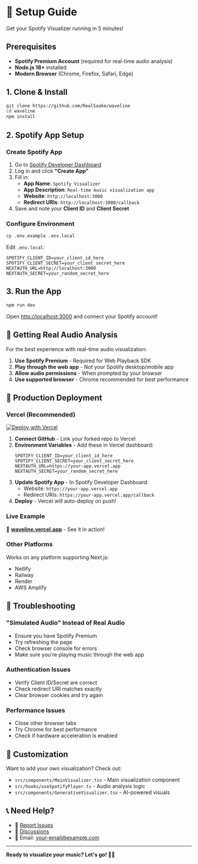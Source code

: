# 🚀 Setup Guide

Get your Spotify Visualizer running in 5 minutes!

## Prerequisites

- **Spotify Premium Account** (required for real-time audio analysis)
- **Node.js 18+** installed
- **Modern Browser** (Chrome, Firefox, Safari, Edge)

## 1. Clone & Install

```bash
git clone https://github.com/RealSaake/waveline
cd waveline
npm install
```

## 2. Spotify App Setup

### Create Spotify App
1. Go to [Spotify Developer Dashboard](https://developer.spotify.com/dashboard)
2. Log in and click **"Create App"**
3. Fill in:
   - **App Name**: `Spotify Visualizer`
   - **App Description**: `Real-time music visualization app`
   - **Website**: `http://localhost:3000`
   - **Redirect URIs**: `http://localhost:3000/callback`
4. Save and note your **Client ID** and **Client Secret**

### Configure Environment
```bash
cp .env.example .env.local
```

Edit `.env.local`:
```env
SPOTIFY_CLIENT_ID=your_client_id_here
SPOTIFY_CLIENT_SECRET=your_client_secret_here
NEXTAUTH_URL=http://localhost:3000
NEXTAUTH_SECRET=your_random_secret_here
```

## 3. Run the App

```bash
npm run dev
```

Open [http://localhost:3000](http://localhost:3000) and connect your Spotify account!

## 🎵 Getting Real Audio Analysis

For the best experience with real-time audio visualization:

1. **Use Spotify Premium** - Required for Web Playback SDK
2. **Play through the web app** - Not your Spotify desktop/mobile app
3. **Allow audio permissions** - When prompted by your browser
4. **Use supported browser** - Chrome recommended for best performance

## 🔧 Production Deployment

### Vercel (Recommended)
[![Deploy with Vercel](https://vercel.com/button)](https://vercel.com/new/clone?repository-url=https://github.com/RealSaake/waveline)

1. **Connect GitHub** - Link your forked repo to Vercel
2. **Environment Variables** - Add these in Vercel dashboard:
   ```
   SPOTIFY_CLIENT_ID=your_client_id_here
   SPOTIFY_CLIENT_SECRET=your_client_secret_here
   NEXTAUTH_URL=https://your-app.vercel.app
   NEXTAUTH_SECRET=your_random_secret_here
   ```
3. **Update Spotify App** - In Spotify Developer Dashboard:
   - Website: `https://your-app.vercel.app`
   - Redirect URIs: `https://your-app.vercel.app/callback`
4. **Deploy** - Vercel will auto-deploy on push!

### Live Example
🎵 **[waveline.vercel.app](https://waveline.vercel.app)** - See it in action!

### Other Platforms
Works on any platform supporting Next.js:
- Netlify
- Railway
- Render
- AWS Amplify

## 🐛 Troubleshooting

### "Simulated Audio" Instead of Real Audio
- Ensure you have Spotify Premium
- Try refreshing the page
- Check browser console for errors
- Make sure you're playing music through the web app

### Authentication Issues
- Verify Client ID/Secret are correct
- Check redirect URI matches exactly
- Clear browser cookies and try again

### Performance Issues
- Close other browser tabs
- Try Chrome for best performance
- Check if hardware acceleration is enabled

## 🎨 Customization

Want to add your own visualization? Check out:
- `src/components/MainVisualizer.tsx` - Main visualization component
- `src/hooks/useSpotifyPlayer.ts` - Audio analysis logic
- `src/components/GenerativeVisualizer.tsx` - AI-powered visuals

## 📞 Need Help?

- 🐛 [Report Issues](https://github.com/RealSaake/waveline/issues)
- 💬 [Discussions](https://github.com/RealSaake/waveline/discussions)
- 📧 Email: your-email@example.com

---

**Ready to visualize your music? Let's go! 🎵✨**